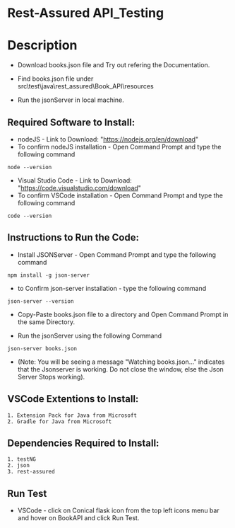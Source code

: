 # Rest-Assured API_Testing

# Description
- Download books.json file and Try out refering the Documentation.

- Find books.json file under src\test\java\rest_assured\Book_API\resources

- Run the jsonServer in local machine. 

## Required Software to Install:
- nodeJS - Link to Download: "https://nodejs.org/en/download"
- To confirm nodeJS installation - Open Command Prompt and type the following command
```
node --version
```
- Visual Studio Code - Link to Download: "https://code.visualstudio.com/download"
- To confirm VSCode installation - Open Command Prompt and type the following command
```
code --version
```

## Instructions to Run the Code:
- Install JSONServer - Open Command Prompt and type the following command
```
npm install -g json-server
```
- to Confirm json-server installation - type the following command
```
json-server --version
```

- Copy-Paste books.json file to a directory and Open Command Prompt in the same Directory.

- Run the jsonServer using the following Command
```
json-server books.json
```
- (Note: You will be seeing a message "Watching books.json..." indicates that the Jsonserver is working. Do not close the window, else the Json Server Stops working).

## VSCode Extentions to Install:
```
1. Extension Pack for Java from Microsoft
2. Gradle for Java from Microsoft
```
## Dependencies Required to Install:
```
1. testNG
2. json
3. rest-assured
```
## Run Test
- VSCode - click on Conical flask icon from the top left icons menu bar and hover on BookAPI and click Run Test.